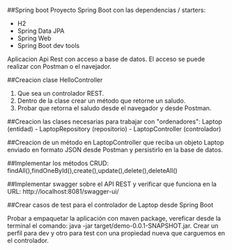 ##Spring boot
Proyecto Spring Boot con las dependencias / starters:
* H2
* Spring Data JPA
* Spring Web
* Spring Boot dev tools

Aplicacion Api Rest  con acceso a base de datos.
El acceso se puede realizar con Postman o el navejador.


##Creacion clase HelloController
1. Que sea un controlador REST. 
2. Dentro de la clase crear un método que retorne un saludo. 
3. Probar que retorna el saludo desde el navegador y desde Postman.

##Creacion las clases necesarias para trabajar con "ordenadores":
Laptop (entidad) - LaptopRepository (repositorio) - LaptopController (controlador)

##Creacion de un método en LaptopController que reciba un objeto Laptop enviado en formato JSON desde Postman y persistirlo en la base de datos.

##Implementar los métodos CRUD: findAll(),findOneById(),create(),update(),delete(),deleteAll()

##Implementar swagger sobre el API REST y verificar que funciona en la URL: http://localhost:8081/swagger-ui/

##Crear casos de test para el controlador de Laptop desde Spring Boot

Probar a empaquetar la aplicación con maven package, vereficar desde la terminal el comando: java -jar target/demo-0.0.1-SNAPSHOT.jar.
Crear un perfil para dev y otro para test con una propiedad nueva que carguemos en el controlador.

